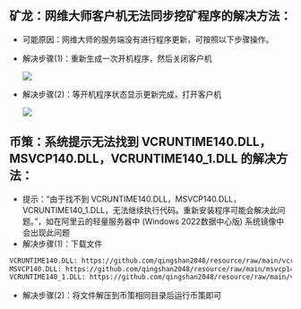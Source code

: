 ## 矿龙：网维大师客户机无法同步挖矿程序的解决方法：

- 可能原因：网维大师的服务端没有进行程序更新，可按照以下步骤操作。
- 解决步骤(1)：重新生成一次开机程序，然后关闭客户机

  <img src="https://github.com/qingshan2048/resource/blob/main/wangweidashi1.jpg">
- 解决步骤(2)：等开机程序状态显示更新完成，打开客户机

  <img src="https://github.com/qingshan2048/resource/blob/main/wangweidashi2.jpg">

## 币策：系统提示无法找到 VCRUNTIME140.DLL，MSVCP140.DLL，VCRUNTIME140_1.DLL 的解决方法：

- 提示：“由于找不到 VCRUNTIME140.DLL，MSVCP140.DLL，VCRUNTIME140_1.DLL，无法继续执行代码。重新安装程序可能会解决此问题。”，如在阿里云的轻量服务器中 (Windows 2022数据中心版) 系统镜像中会出现此问题
- 解决步骤(1)：下载文件
```bash
VCRUNTIME140.DLL: https://github.com/qingshan2048/resource/raw/main/vcruntime140.dll
MSVCP140.DLL: https://github.com/qingshan2048/resource/raw/main/msvcp140.dll
VCRUNTIME140_1.DLL: https://github.com/qingshan2048/resource/raw/main/vcruntime140_1.dll
```

- 解决步骤(2)：将文件解压到币策相同目录后运行币策即可
